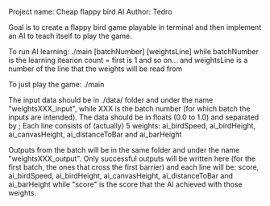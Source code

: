 Project name: Cheap flappy bird AI
Author: Tedro

Goal is to create a flappy bird game playable in terminal and then implement an
AI to teach itself to play the game.

To run AI learning:
  ./main [batchNumber] [weightsLine]
  while batchNumber is the learning itearion count = first is 1 and so on...
  and weightsLine is a number of the line that the weights will be read from

To just play the game:
  ./main

The input data should be in ./data/ folder and under the name
"weightsXXX_input", while XXX is the batch number (for which batch the inputs
are intended).
The data should be in floats (0.0 to 1.0) and separated by ;
Each line consists of (actually) 5 weights:
ai_birdSpeed, ai_birdHeight, ai_canvasHeight, ai_distanceToBar and ai_barHeight

Outputs from the batch will be in the same folder and under the name
"weightsXXX_output". Only successful outputs will be written here (for the
first batch, the ones that cross the first barrier) and each line will be:
score, ai_birdSpeed, ai_birdHeight, ai_canvasHeight, ai_distanceToBar and ai_barHeight
while "score" is the score that the AI achieved with those weights.
